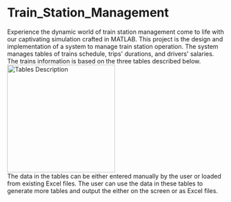 # Train_Station_Management
Experience the dynamic world of train station management come to life with our captivating simulation crafted in MATLAB.
This project is the design and implementation of a system to manage train station operation.
The system manages tables of trains schedule, trips' durations, and drivers' salaries.
The trains information is based on the three tables described below.
<br>
<img src="https://github.com/MonaMohsen166/Train_Station_Management/assets/73717585/3bcb3d0d-e6d1-4db0-86e2-d101b4e50156" alt="Tables Description" width="250" height="250">
<br>
The data in the tables can be either entered manually by the user or loaded from existing Excel files.
The user can use the data in these tables to generate more tables and output the either on the screen or as Excel files.
 
